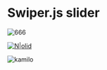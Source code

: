 # Swiper.js slider

![666](https://user-images.githubusercontent.com/93850511/235510285-ef38096c-6806-4003-833c-a31e16bddf37.png)

[![N|olid](https://user-images.githubusercontent.com/93850511/224512823-2e3f6802-ab1c-472e-885b-c6ee763a219e.png)](https://kamblack66.github.io/swiper-slider/)

![kamilo](https://user-images.githubusercontent.com/93850511/225447360-625a7de8-f22a-41e8-ae5c-f6768c5ec097.svg)
